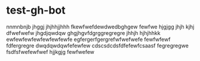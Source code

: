 # test-gh-bot
nnmnbnjb
jhggj
jhjhhjjhhh
fkewfwefdewdwedbghgew
fewfwe
hjgjgg
jhjh
kjhj
dfwefwefw
jhgdjqwdqw
ghgjhgvfdgrggregregre
jhhjh
hjhjhhkk
ewfewfewfewfewfewfewfe
egfergerfgergrefwfwefwefe
fewfwfewf
fdfergregre
dwqdqwdqwfefewfew
cdscsdcdsfdfefewfcsaasf
fegregregwe
fsdfsfwefewfwef
hjjkgjg
fewfwefew
